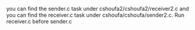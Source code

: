 you can find the sender.c task under cshoufa2/cshoufa2/receiver2.c 
and you can find the receiver.c task under cshoufa/cshoufa/sender2.c.
Run receiver.c before sender.c
